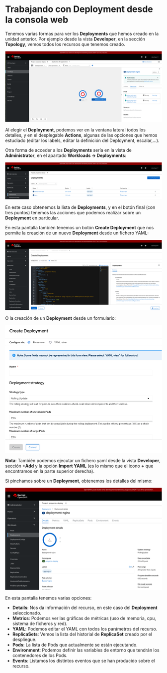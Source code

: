 # Trabajando con Deployment desde la consola web

Tenemos varias formas para ver los **Deployments** que hemos creado en la unidad anterior. Por ejemplo desde la vista **Developer**, en la sección **Topology**, vemos todos los recursos que tenemos creado. 

![deploy1](img/deploy1.png)

Al elegir el **Deployment**, podemos ver en la ventana lateral todos los detalles, y en el desplegable **Actions**, algunas de las opciones que hemos estudiado (editar los labels, editar la definición del Deployment, escalar,...).

Otra forma de acceder a los **Deployments** sería en la vista de **Administrator**, en el apartado **Workloads -> Deployments**:

![deploy2](img/deploy2.png)

En este caso obtenemos la lista de **Deployments**, y en el botón final (con tres puntos) tenemos las acciones que podemos realizar sobre un **Deployment** en particular.

En esta pantalla también tenemos un botón **Create Deployment** que nos permite la creación de un nuevo **Deployment** desde un fichero YAML:

![deploy3](img/deploy3.png)

O la creación de un **Deployment** desde un formulario:

![deploy35](img/deploy4.png)


**Nota**: También podemos ejecutar un fichero yaml desde la vista **Developer**, sección **+Add** y la opción **Import YAML** (es lo mismo que el icono **+** que encontramos en la parte superior derecha).

Si pinchamos sobre un **Deployment**, obtenemos los detalles del mismo:

![deploy4](img/deploy5.png)

En esta pantalla tenemos varias opciones:

* **Details**: Nos da información del recurso, en este caso del **Deployment** seleccionado.
* **Metrics**: Podemos ver las gráficas de métricas (uso de memoria, cpu, sistema de ficheros y red).
* **YAML**: Podemos editar el YAML con todos los parámetros del recurso.
* **ReplicaSets**: Vemos la lista del historial de **ReplicaSet** creado por el despliegue.
* **Pods**: La lista de Pods que actualmente se están ejecutando.
* **Environment**: Podemos definir las variables de entorno que tendrán los contenedores de los Pods.
* **Events**: Listamos los distintos eventos que se han producido sobre el recurso.

